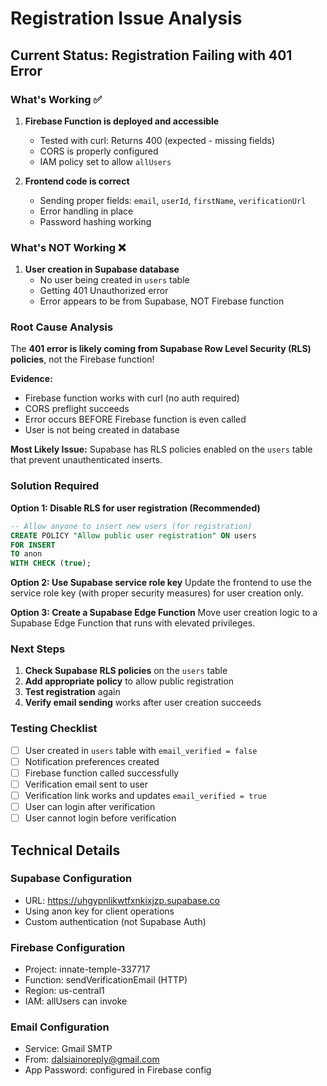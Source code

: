 # Registration Issue Analysis

## Current Status: Registration Failing with 401 Error

### What's Working ✅
1. **Firebase Function is deployed and accessible**
   - Tested with curl: Returns 400 (expected - missing fields)
   - CORS is properly configured
   - IAM policy set to allow `allUsers`

2. **Frontend code is correct**
   - Sending proper fields: `email`, `userId`, `firstName`, `verificationUrl`
   - Error handling in place
   - Password hashing working

### What's NOT Working ❌
1. **User creation in Supabase database**
   - No user being created in `users` table
   - Getting 401 Unauthorized error
   - Error appears to be from Supabase, NOT Firebase function

### Root Cause Analysis

The **401 error is likely coming from Supabase Row Level Security (RLS) policies**, not the Firebase function!

**Evidence:**
- Firebase function works with curl (no auth required)
- CORS preflight succeeds
- Error occurs BEFORE Firebase function is even called
- User is not being created in database

**Most Likely Issue:**
Supabase has RLS policies enabled on the `users` table that prevent unauthenticated inserts.

### Solution Required

**Option 1: Disable RLS for user registration (Recommended)**
```sql
-- Allow anyone to insert new users (for registration)
CREATE POLICY "Allow public user registration" ON users
FOR INSERT
TO anon
WITH CHECK (true);
```

**Option 2: Use Supabase service role key**
Update the frontend to use the service role key (with proper security measures) for user creation only.

**Option 3: Create a Supabase Edge Function**
Move user creation logic to a Supabase Edge Function that runs with elevated privileges.

### Next Steps

1. **Check Supabase RLS policies** on the `users` table
2. **Add appropriate policy** to allow public registration
3. **Test registration** again
4. **Verify email sending** works after user creation succeeds

### Testing Checklist

- [ ] User created in `users` table with `email_verified = false`
- [ ] Notification preferences created
- [ ] Firebase function called successfully
- [ ] Verification email sent to user
- [ ] Verification link works and updates `email_verified = true`
- [ ] User can login after verification
- [ ] User cannot login before verification

## Technical Details

### Supabase Configuration
- URL: https://uhgypnlikwtfxnkixjzp.supabase.co
- Using anon key for client operations
- Custom authentication (not Supabase Auth)

### Firebase Configuration
- Project: innate-temple-337717
- Function: sendVerificationEmail (HTTP)
- Region: us-central1
- IAM: allUsers can invoke

### Email Configuration
- Service: Gmail SMTP
- From: dalsiainoreply@gmail.com
- App Password: configured in Firebase config
